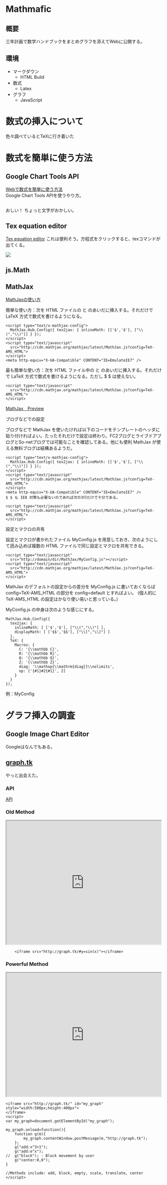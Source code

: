 
# Mathmafic
## 概要
三年計画で数学ハンドブックをまとめグラフを添えてWebに公開する。

## 環境
 + マークダウン
 	 + HTML Build
 + 数式
 	 + Latex
 + グラフ
 	 + JavaScript


# 数式の挿入について
色々調べているとTeXに行き着いた

# 数式を簡単に使う方法

## Google Chart Tools API
[Webで数式を簡単に使う方法](https://oku.edu.mie-u.ac.jp/~okumura/blog/node/2533)  
Google Chart Tools APIを使うやり方。

<img src="http://chart.apis.google.com/chart?cht=tx&amp;chl=x=\frac{-b\pm\sqrt{b^2-4ac}}{2a}" alt="" />
	
おしい！
ちょっと文字がおかしい。


## Tex equation editor
[Tex equation editor](http://atomurl.net/math/)
これは便利そう。方程式をクリックすると、texコマンドが出てくる。

<img src="http://chart.apis.google.com/chart?cht=tx&chl=%5Cvec%7BF%7D%3Dm%20%5Cfrac%7Bd%20%5Cvec%7Bv%7D%7D%7Bdt%7D%20%2B%20%5Cvec%7Bv%7D%5Cfrac%7Bdm%7D%7Bdt%7D%20">

## js.Math

## MathJax
[MathJaxの使い方](http://genkuroki.web.fc2.com/)  

簡単な使い方：次を HTML ファイルの <head> と </head> のあいだに挿入する。それだけで LaTeX 方式で数式を書けるようになる。

	<script type="text/x-mathjax-config">
	  MathJax.Hub.Config({ tex2jax: { inlineMath: [['$','$'], ["\\(","\\)"]] } });
	</script>
	<script type="text/javascript"
	  src="http://cdn.mathjax.org/mathjax/latest/MathJax.js?config=TeX-AMS_HTML">
	</script>
	<meta http-equiv="X-UA-Compatible" CONTENT="IE=EmulateIE7" />

最も簡単な使い方：次を HTML ファイル中の <head> と </head> のあいだに挿入する。それだけで LaTeX 方式で数式を書けるようになる。ただし $ $ は使えない。

	<script type="text/javascript"
	  src="http://cdn.mathjax.org/mathjax/latest/MathJax.js?config=TeX-AMS_HTML">
	</script>

[MathJax　Preview](http://genkuroki.web.fc2.com/MathJax/LivePreviewMathJax-jquery.html) 


ブログなどでの設定

ブログなどで MathJax を使いたければ以下のコードをテンプレートのヘッダに貼り付ければよい。たったそれだけで設定は終わり。FC2ブログとライブドアブログとSo-netブログでは可能なことを確認してある。他にも便利 MathJax が使える無料ブログは結構あるようだ。

	<script type="text/x-mathjax-config">
	  MathJax.Hub.Config({ tex2jax: { inlineMath: [['$','$'], ["\\(","\\)"]] } });
	</script>
	<script type="text/javascript"
	  src="http://cdn.mathjax.org/mathjax/latest/MathJax.js?config=TeX-AMS_HTML">
	</script>
	<meta http-equiv="X-UA-Compatible" CONTENT="IE=EmulateIE7" />
	$ $ も IE8 対策も必要ないのであれば次の3行だけで十分である。

	<script type="text/javascript"
	  src="http://cdn.mathjax.org/mathjax/latest/MathJax.js?config=TeX-AMS_HTML">
	</script>

設定とマクロの共有

設定とマクロが書かれたファイル MyConfig.js を用意しておき、次のようにして読み込めば複数の HTML ファイルで同じ設定とマクロを共有できる。

	<script type="text/javascript"
	  src="http://domain/dir/MathJax/MyConfig.js"></script>
	<script type="text/javascript"
	  src="http://cdn.mathjax.org/mathjax/latest/MathJax.js?config=TeX-AMS_HTML">
	</script>

MathJax のデフォルトの設定からの差分を MyConfig.js に書いておくならば config=TeX-AMS_HTML の部分を config=default とすればよい。 (個人的に TeX-AMS_HTML の設定はかなり使い易いと思っている。)

MyConfig.js の中身は次のような感じにする。

	MathJax.Hub.Config({
	  tex2jax: {
	    inlineMath: [ ['$','$'], ["\\(","\\)"] ],
	    displayMath: [ ['$$','$$'], ["\\[","\\]"] ]
	  },
	  TeX: {
	    Macros: {
	      C: '{\\mathbb C}',
	      R: '{\\mathbb R}',
	      Q: '{\\mathbb Q}',
	      Z: '{\\mathbb Z}',
	      diag: '\\mathop{\\mathrm{diag}}\\nolimits',
	      np: ['{#1}#2{#1}', 2]
	    }
	  }
	});
	
例：MyConfig


# グラフ挿入の調査

## Google Image Chart Editor
Googleはなんでもある。

## [graph.tk](http://kenz0.s201.xrea.com/weblog/2012/02/graphtk.html)  
やっと出会えた。

### API
[API](http://graph.tk/about/api.html)  

### Old Method
<iframe src="http://graph.tk/#y=sin(x)" style="width:500px;height:400px"></iframe>

		<iframe src="http://graph.tk/#y=sin(x)"></iframe>

### Powerful Method
<iframe src="http://graph.tk/" id="my_graph" style="width:500px;height:400px"></iframe>
<script>
var my_graph=document.getElementById("my_graph");
my_graph.onload=function(){
function g(m){
my_graph.contentWindow.postMessage(m,"http://graph.tk");
};
g("add:x^3+1");
g("add:e^x");
//  g("block"); - Block movement by user
g("center:0,0");
}
//Methods include: add, block, empty, scale, translate, center
</script>


	<iframe src="http://graph.tk/" id="my_graph" style="width:500px;height:400px">
	</iframe>
	<script>
	var my_graph=document.getElementById("my_graph");

	my_graph.onload=function(){
	    function g(m){
	        my_graph.contentWindow.postMessage(m,"http://graph.tk");
	    };
	    g("add:x^3+1");
	    g("add:e^x");
	//  g("block"); - Block movement by user
	    g("center:0,0");
	}

	//Methods include: add, block, empty, scale, translate, center
	</script>